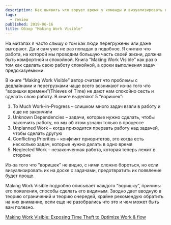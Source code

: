 ```yaml
---
description: Как выявить что ворует время у команды и визуализировать все на доске. С примерами визуализации.
tags:
  - review
published: 2019-06-16
title: Обзор "Making Work Visible"
---
```


На митапах я часто слышу о том как люди перегружены или даже выгорают. Да и сам уже не раз попадал в подобное. Я считаю что работа, на которой мы проводим большую часть своей жизни, должна быть комфортной и спокойной. Книга “Making Work Visible” как раз о том как сделать свою работу спокойной, а сроки выполнения задач предсказуемыми.

В книге “Making Work Visible” автор считает что проблемы с дедлайнами и перегрузками чаще всего возникают из-за того что “воришки времени”(Thieves of Time) не дают нам спокойно сесть и сделать свою работу. В книге выделяют 5 “воришек”:

1. To Much Work-in-Progress – слишком много задач взяли в работу и еще не закончили
2. Unknown Dependencies – задачи, которые нужно сделать, чтобы закончить работу, но мы об этом узнали только в процессе
3. Unplanned Work – когда приходится прервать работу над задачей, чтобы сделать другую
4. Conflicting Priorities – конфликт приоритетов, это когда есть несколько задач, которые нужно делать в одно время
5. Neglected Work – незаконченная работа, которая теперь лежит в стороне

Из-за того что “воришек” не видно, с ними сложно бороться, но если визуализировать их на доске с задачами, предотвратить их появление будет проще.

Making Work Visible подробно описывает каждого “воришку”, причины его появления, способы сделать его видимым. Заодно дает вводную в теорию ограничений и теорию очередей, крайне рекомендую обратить на них внимание, если еще не разобрались что это и чем может быть вам полезно.

[Making Work Visible: Exposing Time Theft to Optimize Work & flow](https://www.goodreads.com/book/show/36458712-making-work-visible)
